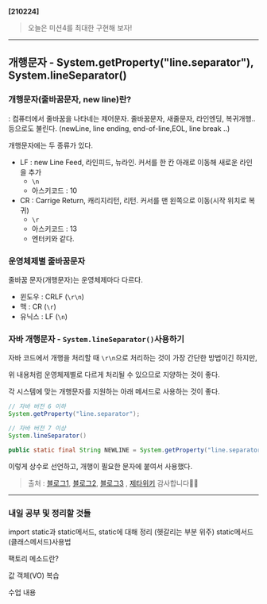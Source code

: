 **[210224]**

> 오늘은 미션4를 최대한 구현해 보자!



---



##  개행문자 - System.getProperty("line.separator"), System.lineSeparator()

### 개행문자(줄바꿈문자, new line)란?

: 컴퓨터에서 줄바꿈을 나타네는 제어문자.
줄바꿈문자, 새줄문자, 라인엔딩, 복귀개행.. 등으로도 불린다.
(newLine, line ending, end-of-line,EOL, line break ..)

개행문자에는 두 종류가 있다.

- LF : new Line Feed, 라인피드, 뉴라인. 커서를 한 칸 아래로 이동해 새로운 라인을 추가
  - `\n`
  - 아스키코드 : 10
- CR : Carrige Return, 캐리지리턴, 리턴. 커서를 맨 왼쪽으로 이동(시작 위치로 복귀) 
  - `\r`
  - 아스키코드 : 13
  - 엔터키와 같다.

### 운영체제별 줄바꿈문자

줄바꿈 문자(개행문자)는 운영체제마다 다르다.

- 윈도우 : CRLF (`\r\n`)
- 맥 : CR (`\r`)
- 유닉스 : LF (`\n`)

### 자바 개행문자 - `System.lineSeparator()`사용하기

자바 코드에서 개행을 처리할 때 `\r\n`으로 처리하는 것이 가장 간단한 방법이긴 하지만, 

위 내용처럼 운영체제별로 다르게 처리될 수 있으므로 지양하는 것이 좋다.

각 시스템에 맞는 개행문자를 지원하는 아래 메서드로 사용하는 것이 좋다.

```java
// 자바 버전 6 이하
System.getProperty("line.separator");

// 자바 버전 7 이상
System.lineSeparator()
```

```java
public static final String NEWLINE = System.getProperty("line.separator");
```

이렇게 상수로 선언하고, 개행이 필요한 문자에 붙여서 사용했다.

> 출처 
> : [블로그1](https://niceman.tistory.com/143), [블로그2](https://devday.tistory.com/entry/%EC%9E%90%EB%B0%94-Java%EC%97%90%EC%84%9C-%ED%94%8C%EB%9E%AB%ED%8F%BC-%EB%8F%85%EB%A6%BD%EC%A0%81%EC%9D%B8-%EA%B0%9C%ED%96%89-Platformindependent-line-separator), [블로그3](https://movefast.tistory.com/57) , [제타위키](https://zetawiki.com/wiki/%EA%B0%9C%ED%96%89%EB%AC%B8%EC%9E%90,_%EB%9D%BC%EC%9D%B8%ED%94%BC%EB%93%9C,_%EC%BA%90%EB%A6%AC%EC%A7%80%EB%A6%AC%ED%84%B4) 
> 감사합니다🙇‍♀️



---



### 내일 공부 및 정리할 것들

import static과 static메서드, static에 대해 정리 (헷갈리는 부분 위주)
static메서드(클래스메서드)사용법



팩토리 메소드란?



값 객체(VO) 복습



수업 내용